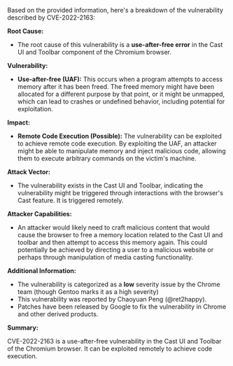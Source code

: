 Based on the provided information, here's a breakdown of the vulnerability described by CVE-2022-2163:

**Root Cause:**
- The root cause of this vulnerability is a **use-after-free error** in the Cast UI and Toolbar component of the Chromium browser.

**Vulnerability:**
- **Use-after-free (UAF):**  This occurs when a program attempts to access memory after it has been freed. The freed memory might have been allocated for a different purpose by that point, or it might be unmapped, which can lead to crashes or undefined behavior, including potential for exploitation.

**Impact:**
- **Remote Code Execution (Possible):**  The vulnerability can be exploited to achieve remote code execution. By exploiting the UAF, an attacker might be able to manipulate memory and inject malicious code, allowing them to execute arbitrary commands on the victim's machine.

**Attack Vector:**
- The vulnerability exists in the Cast UI and Toolbar, indicating the vulnerability might be triggered through interactions with the browser's Cast feature. It is triggered remotely.

**Attacker Capabilities:**
- An attacker would likely need to craft malicious content that would cause the browser to free a memory location related to the Cast UI and toolbar and then attempt to access this memory again. This could potentially be achieved by directing a user to a malicious website or perhaps through manipulation of media casting functionality.

**Additional Information:**
- The vulnerability is categorized as a **low** severity issue by the Chrome team (though Gentoo marks it as a high severity)
- This vulnerability was reported by Chaoyuan Peng (@ret2happy).
- Patches have been released by Google to fix the vulnerability in Chrome and other derived products.

**Summary:**

CVE-2022-2163 is a use-after-free vulnerability in the Cast UI and Toolbar of the Chromium browser.  It can be exploited remotely to achieve code execution.